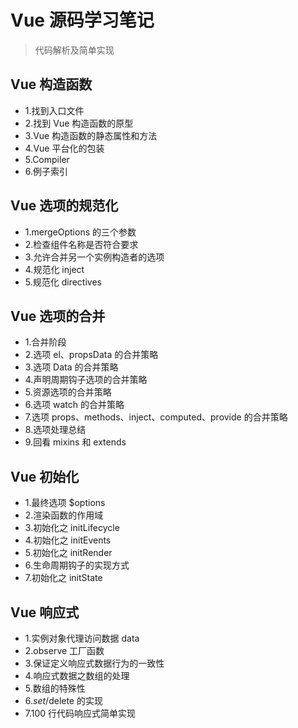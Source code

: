 # Vue 源码学习笔记

> 代码解析及简单实现

## Vue 构造函数

- 1.找到入口文件
- 2.找到 Vue 构造函数的原型
- 3.Vue 构造函数的静态属性和方法
- 4.Vue 平台化的包装
- 5.Compiler
- 6.例子索引

## Vue 选项的规范化

- 1.mergeOptions 的三个参数
- 2.检查组件名称是否符合要求
- 3.允许合并另一个实例构造者的选项
- 4.规范化 inject
- 5.规范化 directives

## Vue 选项的合并

- 1.合并阶段
- 2.选项 el、propsData 的合并策略
- 3.选项 Data 的合并策略
- 4.声明周期钩子选项的合并策略
- 5.资源选项的合并策略
- 6.选项 watch 的合并策略
- 7.选项 props、methods、inject、computed、provide 的合并策略
- 8.选项处理总结
- 9.回看 mixins 和 extends

## Vue 初始化

- 1.最终选项 $options
- 2.渲染函数的作用域
- 3.初始化之 initLifecycle
- 4.初始化之 initEvents
- 5.初始化之 initRender
- 6.生命周期钩子的实现方式
- 7.初始化之 initState

## Vue 响应式

- 1.实例对象代理访问数据 data
- 2.observe 工厂函数
- 3.保证定义响应式数据行为的一致性
- 4.响应式数据之数组的处理
- 5.数组的特殊性
- 6.$set/$delete 的实现
- 7.100 行代码响应式简单实现
